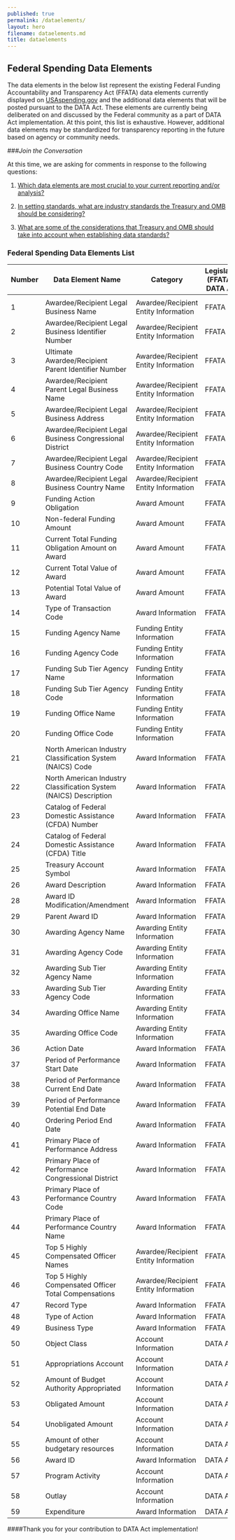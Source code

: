 ```yaml
---
published: true
permalink: /dataelements/
layout: hero
filename: dataelements.md
title: dataelements
---
```


## Federal Spending Data Elements 

The data elements in the below list represent the existing Federal Funding Accountability and Transparency Act (FFATA) data elements currently displayed on [USAspending.gov](http://www.usaspending.gov/) and the additional data elements that will be posted pursuant to the DATA Act. These elements are currently being deliberated on and discussed by the Federal community as a part of DATA Act implementation. At this point, this list is exhaustive. However, additional data elements may be standardized for transparency reporting in the future based on agency or community needs. 

###*Join the Conversation*

At this time, we are asking for comments in response to the following questions:

1.	[Which data elements are most crucial to your current reporting and/or analysis?](https://github.com/fedspendingtransparency/fedspendingtransparency.github.io/issues/6) 

2.	[In setting standards, what are industry standards the Treasury and OMB should be considering?](https://github.com/fedspendingtransparency/fedspendingtransparency.github.io/issues/7)

3.	[What are some of the considerations that Treasury and OMB should take into account when establishing data standards?](https://github.com/fedspendingtransparency/fedspendingtransparency.github.io/issues/8)


### Federal Spending Data Elements List

Number | Data Element Name | Category | Legislation (FFATA or DATA Act)
------ | ---------------- | ----------------- | ----- 
  |   |   | 
1	| Awardee/Recipient Legal Business Name	| Awardee/Recipient Entity Information 	| FFATA 
2	| Awardee/Recipient Legal Business Identifier Number	| Awardee/Recipient Entity Information  |	FFATA 
3	| Ultimate Awardee/Recipient Parent Identifier Number	| Awardee/Recipient Entity Information  |	FFATA 
4	| Awardee/Recipient Parent Legal Business Name	| Awardee/Recipient Entity Information  |	FFATA 
5	| Awardee/Recipient Legal Business Address	| Awardee/Recipient Entity Information  |	FFATA 
6	| Awardee/Recipient Legal Business Congressional District	| Awardee/Recipient Entity Information 	| FFATA 
7	| Awardee/Recipient Legal Business Country Code	| Awardee/Recipient Entity Information 	| FFATA 
8	| Awardee/Recipient Legal Business Country Name	| Awardee/Recipient Entity Information 	| FFATA 
9	| Funding Action Obligation	| Award Amount	| FFATA 
10	| Non-federal Funding Amount	| Award Amount	| FFATA 
11	| Current Total Funding Obligation Amount on Award   |	Award Amount |	FFATA 
12	| Current Total Value of Award | 	Award Amount |	FFATA 
13	| Potential Total Value of Award	| Award Amount	| FFATA 
14	| Type of Transaction Code	| Award Information |	FFATA 
15	| Funding Agency Name	| Funding Entity Information	| FFATA 
16	| Funding Agency Code	| Funding Entity Information	| FFATA 
17	| Funding Sub Tier  Agency Name	| Funding Entity Information	| FFATA 
18	| Funding Sub Tier  Agency Code |Funding Entity Information	 | FFATA 
19	| Funding Office Name	| Funding Entity Information	| FFATA 
20	| Funding Office Code	| Funding Entity Information	| FFATA 
21	| North American Industry Classification System (NAICS) Code	| Award Information	| FFATA 
22	| North American Industry Classification System (NAICS) Description 	| Award Information	| FFATA 
23	| Catalog of Federal Domestic Assistance (CFDA) Number 	| Award Information	| FFATA 
24	| Catalog of Federal Domestic Assistance (CFDA) Title 	| Award Information	| FFATA 
25	| Treasury Account Symbol	| Award Information	 | FFATA 
26	| Award Description	| Award Information	| FFATA 
28	| Award ID Modification/Amendment	| Award Information	| FFATA 
29	| Parent Award ID	| Award Information	| FFATA 
30	| Awarding Agency Name	| Awarding Entity Information 	| FFATA 
31	| Awarding Agency Code	| Awarding Entity Information 	| FFATA 
32	| Awarding Sub Tier  Agency Name	|Awarding Entity Information  |	FFATA 
33	| Awarding Sub Tier  Agency Code	| Awarding Entity Information 	| FFATA 
34	| Awarding Office Name	| Awarding Entity Information  	|FFATA 
35	| Awarding Office Code	| Awarding Entity Information 	| FFATA 
36	| Action Date	| Award Information	| FFATA 
37	| Period of Performance Start Date	| Award Information 	| FFATA 
38	| Period of Performance Current End Date |	Award Information 	| FFATA 
39	| Period of Performance Potential End Date |	Award Information  |	FFATA 
40	| Ordering Period End Date |	Award Information 	| FFATA 
41	| Primary Place of Performance Address	| Award Information 	| FFATA 
42	| Primary Place of Performance Congressional District	| Award Information 	| FFATA 
43	| Primary Place of Performance Country Code |	Award Information 	| FFATA 
44	| Primary Place of Performance Country Name	| Award Information 	| FFATA 
45	| Top 5 Highly Compensated Officer Names	| Awardee/Recipient Entity Information 	| FFATA 
46	| Top 5 Highly Compensated Officer Total Compensations |	Awardee/Recipient Entity Information  |	FFATA 
47	| Record Type	| Award Information	| FFATA 
48	| Type of Action	| Award Information	| FFATA 
49	| Business Type	| Award Information	| FFATA 
50	| Object Class	| Account Information	| DATA Act
51	| Appropriations Account | Account Information	| DATA Act
52	| Amount of Budget Authority Appropriated |	Account Information	| DATA Act
53	| Obligated Amount 	| Account Information	| DATA Act
54	| Unobligated Amount	| Account Information	| DATA Act
55	| Amount of other budgetary resources 	| Account Information	| DATA Act
56	| Award ID |	Award Information	| DATA Act
57	| Program Activity	| Account Information	| DATA Act
58	| Outlay	| Account Information	| DATA Act
59	| Expenditure	| Award Information	| DATA Act


####Thank you for your contribution to DATA Act implementation!
